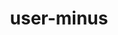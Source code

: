 ---
title: user-minus
unicode_regular: \eca1
unicode_bold: \eca0
unicode_solid: \eca2
unicode_brand: 
---